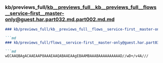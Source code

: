 ### kb/previews_full/kb__previews_full__kb__previews_full__flows__service-first__master-only@guest.har.part032.md.part002.md.md

```md
### kb/previews_full/kb__previews_full__flows__service-first__master-only@guest.har.part032.md.part002.md

```md
### kb/previews_full/flows__service-first__master-only@guest.har.part032.md (part 002)

```md
wECAAQBAgACAAEAAP8AAAEAAQABAAEAAgEBAAMBAAABAAAAAAAAAAD//wD+/v4A///
```

```

```

```
